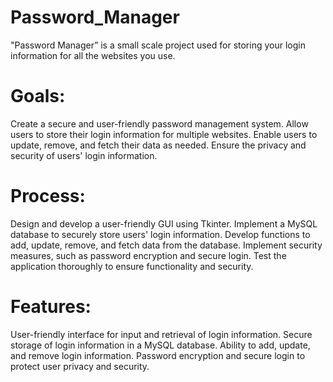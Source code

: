 # Password_Manager

"Password Manager” is a small scale project used for storing your login information for all the websites you use.




# Goals:

Create a secure and user-friendly password management system.
Allow users to store their login information for multiple websites.
Enable users to update, remove, and fetch their data as needed.
Ensure the privacy and security of users' login information.

# Process:

Design and develop a user-friendly GUI using Tkinter.
Implement a MySQL database to securely store users' login information.
Develop functions to add, update, remove, and fetch data from the database.
Implement security measures, such as password encryption and secure login.
Test the application thoroughly to ensure functionality and security.

# Features:

User-friendly interface for input and retrieval of login information.
Secure storage of login information in a MySQL database.
Ability to add, update, and remove login information.
Password encryption and secure login to protect user privacy and security.


